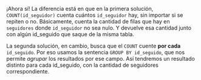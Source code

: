 ¡Ahora sí! La diferencia está en que en la primera solución, `COUNT(id_seguidor)` cuenta cuántos `id_seguidor` hay, sin importar si se repiten o no. Básicamente, cuenta la cantidad de filas que hay en `seguidores` donde `id_seguidor` no sea nulo. Y devuelve esa cantidad junto con algún id_seguido que saque de la misma tabla. 

La segunda solución, en cambio, busca que el `COUNT` cuente **por cada** `id_seguido`. Por eso usamos la sentencia `GROUP BY id_seguido`, que nos permite _agrupar_ los resultados por ese campo. Así tendremos un resultado distinto para cada id_seguido, con la cantidad de seguidores correspondiente. 